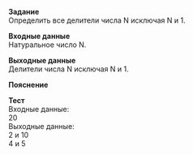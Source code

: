 **Задание**  
Определить все делители числа N исключая N и 1.  

**Входные данные**  
Натуральное число N.  

**Выходные данные**  
Делители числа N исключая N и 1.  

**Пояснение**  

**Тест**  
Входные данные:  
20  
Выходные данные:  
 2 и 10  
 4 и 5  
